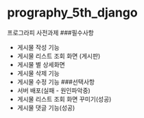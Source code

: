 # prography_5th_django
 프로그라피 사전과제
 ###필수사항 
 - 게시물 작성 기능
 - 게시물 리스트 조회 화면 (게시판)
 - 게시물 별 상세화면
 - 게시물 삭제 기능
 - 게시물 수정 기능
 ###선택사항
 - 서버 배포(실패 - 원인파악중)
 - 게시물 리스트 조회 화면 꾸미기(성공)
 - 게시물 댓글 기능(성공)
